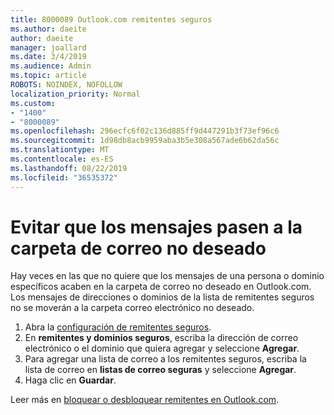 ```yaml
---
title: 8000089 Outlook.com remitentes seguros
ms.author: daeite
author: daeite
manager: joallard
ms.date: 3/4/2019
ms.audience: Admin
ms.topic: article
ROBOTS: NOINDEX, NOFOLLOW
localization_priority: Normal
ms.custom:
- "1400"
- "8000089"
ms.openlocfilehash: 296ecfc6f02c136d885ff9d447291b3f73ef96c6
ms.sourcegitcommit: 1d98db8acb9959aba3b5e308a567ade6b62da56c
ms.translationtype: MT
ms.contentlocale: es-ES
ms.lasthandoff: 08/22/2019
ms.locfileid: "36535372"
---
```

# <a name="stop-messages-from-going-into-your-junk-email-folder"></a>Evitar que los mensajes pasen a la carpeta de correo no deseado

Hay veces en las que no quiere que los mensajes de una persona o dominio específicos acaben en la carpeta de correo no deseado en Outlook.com. Los mensajes de direcciones o dominios de la lista de remitentes seguros no se moverán a la carpeta correo electrónico no deseado.

1. Abra la [configuración de remitentes seguros](https://go.microsoft.com/fwlink/?linkid=2035804).
2. En **remitentes y dominios seguros**, escriba la dirección de correo electrónico o el dominio que quiera agregar y seleccione **Agregar**.
3. Para agregar una lista de correo a los remitentes seguros, escriba la lista de correo en **listas de correo seguras** y seleccione **Agregar**.
4. Haga clic en **Guardar**.

Leer más en [bloquear o desbloquear remitentes en Outlook.com](https://support.office.com/article/afba1c94-77bb-4f50-8b85-057cf52f4d5e?wt.mc_id=Office_Outlook_com_Alchemy).